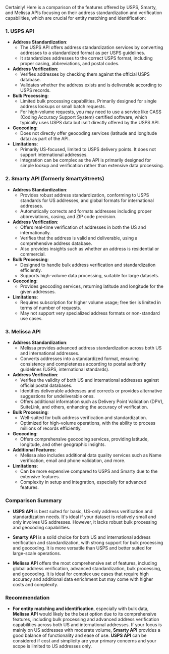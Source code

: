 Certainly! Here is a comparison of the features offered by USPS, Smarty, and Melissa APIs focusing on their address standardization and verification capabilities, which are crucial for entity matching and identification:

### 1. **USPS API**
   - **Address Standardization**: 
     - The USPS API offers address standardization services by converting addresses to a standardized format as per USPS guidelines.
     - It standardizes addresses to the correct USPS format, including proper casing, abbreviations, and postal codes.
   - **Address Verification**:
     - Verifies addresses by checking them against the official USPS database.
     - Validates whether the address exists and is deliverable according to USPS records.
   - **Bulk Processing**:
     - Limited bulk processing capabilities. Primarily designed for single address lookups or small batch requests. 
     - For high-volume requests, you may need to use a service like CASS (Coding Accuracy Support System) certified software, which typically uses USPS data but isn’t directly offered by the USPS API.
   - **Geocoding**:
     - Does not directly offer geocoding services (latitude and longitude data) as part of the API.
   - **Limitations**:
     - Primarily US-focused, limited to USPS delivery points. It does not support international addresses.
     - Integration can be complex as the API is primarily designed for simple lookup and verification rather than extensive data processing.

### 2. **Smarty API (formerly SmartyStreets)**
   - **Address Standardization**:
     - Provides robust address standardization, conforming to USPS standards for US addresses, and global formats for international addresses.
     - Automatically corrects and formats addresses including proper abbreviations, casing, and ZIP code precision.
   - **Address Verification**:
     - Offers real-time verification of addresses in both the US and internationally.
     - Verifies that the address is valid and deliverable, using a comprehensive address database.
     - Also provides insights such as whether an address is residential or commercial.
   - **Bulk Processing**:
     - Designed to handle bulk address verification and standardization efficiently.
     - Supports high-volume data processing, suitable for large datasets.
   - **Geocoding**:
     - Provides geocoding services, returning latitude and longitude for the given addresses.
   - **Limitations**:
     - Requires subscription for higher volume usage; free tier is limited in terms of number of requests.
     - May not support very specialized address formats or non-standard use cases.

### 3. **Melissa API**
   - **Address Standardization**:
     - Melissa provides advanced address standardization across both US and international addresses.
     - Converts addresses into a standardized format, ensuring consistency and completeness according to postal authority guidelines (USPS, international standards).
   - **Address Verification**:
     - Verifies the validity of both US and international addresses against official postal databases.
     - Identifies deliverable addresses and corrects or provides alternative suggestions for undeliverable ones.
     - Offers additional information such as Delivery Point Validation (DPV), SuiteLink, and others, enhancing the accuracy of verification.
   - **Bulk Processing**:
     - Well-suited for bulk address verification and standardization.
     - Optimized for high-volume operations, with the ability to process millions of records efficiently.
   - **Geocoding**:
     - Offers comprehensive geocoding services, providing latitude, longitude, and other geographic insights.
   - **Additional Features**:
     - Melissa also includes additional data quality services such as Name verification, email and phone validation, and more.
   - **Limitations**:
     - Can be more expensive compared to USPS and Smarty due to the extensive features.
     - Complexity in setup and integration, especially for advanced features.

### **Comparison Summary**

- **USPS API** is best suited for basic, US-only address verification and standardization needs. It's ideal if your dataset is relatively small and only involves US addresses. However, it lacks robust bulk processing and geocoding capabilities.

- **Smarty API** is a solid choice for both US and international address verification and standardization, with strong support for bulk processing and geocoding. It is more versatile than USPS and better suited for large-scale operations.

- **Melissa API** offers the most comprehensive set of features, including global address verification, advanced standardization, bulk processing, and geocoding. It is ideal for complex use cases that require high accuracy and additional data enrichment but may come with higher costs and complexity.

### **Recommendation**
- **For entity matching and identification**, especially with bulk data, **Melissa API** would likely be the best option due to its comprehensive features, including bulk processing and advanced address verification capabilities across both US and international addresses. If your focus is mainly on US addresses with moderate volume, **Smarty API** provides a good balance of functionality and ease of use. **USPS API** can be considered if cost and simplicity are your primary concerns and your scope is limited to US addresses only.
